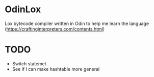 # OdinLox
Lox bytecode compiler written in Odin to help me learn the language (https://craftinginterpreters.com/contents.html)

# TODO
- Switch statemet
- See if I can make hashtable more general
